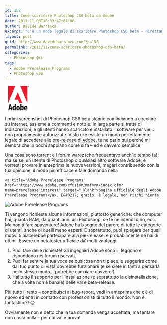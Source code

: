 ```yaml
---
id: 152
title: Come scaricare Photoshop CS6 beta da Adobe
date: 2011-11-06T16:33:47+01:00
author: Davide Barranca
excerpt: "C'è un modo legale di scaricare Photoshop CS6 beta - direttamente da Adobe, tramite i Prerelease Programs."
layout: post
guid: http://www.davidebarranca.com/?p=152
permalink: /2011/11/come-scaricare-photoshop-cs6-beta/
categories:
  - Photoshop @it
tags:
  - Adobe Prerelease Programs
  - Photoshop CS6
---
```

<div class="pf-content">
  <p>
    <img class="size-full wp-image-133 alignleft" style="border-style: initial; border-color: initial; border-width: 0px;" src="/wp-content/uploads/2011/11/adobe.gif" alt="Adobe logo" width="83" height="80" />
  </p>

  <p>
    I primi screenshot di Photoshop CS6 beta stanno cominciando a circolare su internet, assieme a commenti e notizie. In larga parte si tratta di indiscrezioni, e gli utenti hanno scaricato e installato il software per vie&#8230; non propriamente autorizzate. Visto che esiste un modo perfettamente legale di accedere alle <a title="Adobe Prerelease Program" href="https://www.adobe.com/cfusion/mmform/index.cfm?name=prerelease_interest" target="_blank">pre-release di Adobe</a>, te ne parlo qui perché mi sembra che in pochi sappiano come si fa &#8211; ed è davvero semplice!
  </p>

  <p>
    <!--more-->Una cosa sono torrent e i forum warez (che frequentavo anch&#8217;io tempo fa): ma se sei un utente di Photoshop o qualsiasi altro software Adobe, e vorresti provare in anteprima le nuove versioni, magari contribuendo con la tua opinione, il modo più efficace è fare domanda nella

    <a title="Adobe Prerelease Programs" href="https://www.adobe.com/cfusion/mmform/index.cfm?name=prerelease_interest" target="_blank">pagina ufficiale degli Adobe Prerelease Programs</a>. E&#8217; gratis, è legale, non rischi niente.
  </p>

  <p>
    <img class="aligncenter size-full wp-image-146" src="/wp-content/uploads/2011/11/Prerelease.gif" alt="Adobe Prerelease Programs" width="570" height="136" srcset="/wp-content/uploads/2011/11/Prerelease.gif 570w, /wp-content/uploads/2011/11/Prerelease-150x35.gif 150w, /wp-content/uploads/2011/11/Prerelease-300x71.gif 300w" sizes="(max-width: 570px) 100vw, 570px" />
  </p>

  <p>
    Ti vengono richieste alcune informazioni, piuttosto generiche: che computer hai, quanta RAM, da quanti anni usi Photoshop, se te ne intendi o no, ecc. Ma non ti fare spaventare! Adobe ha bisogno del parere di tutte le categorie di utenti, anche di quelli meno esperti. E soprattutto, puoi spiegare per quali motivi ti piacerebbe partecipare alla pre-release: e probabilmente ne hai di ottimi. Essere un betatester ufficiale da&#8217; molti vantaggi:
  </p>

  <ol>
    <li>
      Puoi fare delle richieste! Gli ingegneri Adobe sono lì, leggono e rispondono nei forum riservati.
    </li>
    <li>
      Puoi far sentire la tua voce se qualcosa non ti piace, e suggerire come dal tuo punto di vista dovrebbe funzionare (e se siete in tanti a pensarla nello stesso modo&#8230; potrebbe cambiare davvero!)
    </li>
    <li>
      Hai tutto il supporto per l&#8217;installazione (e soprattutto la disinstallazione, che a volte non è banale) delle varie beta-release.
    </li>
  </ol>

  <p>
    Più tutto il resto &#8211; contribuisci ai bug-report, vedi in anteprima che c&#8217;è di nuovo ed entri in contatto con professionisti di tutto il mondo. Non è fantastico?! 😉
  </p>

  <p>
    Ovviamente non è detto che la tua domanda venga accettata, ma tentare non costa nulla &#8211; per cui vai e prova!
  </p>
</div>
